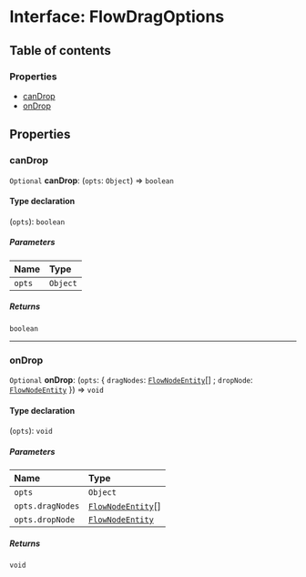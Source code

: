 # Interface: FlowDragOptions

## Table of contents

### Properties

* [canDrop](/en/auto-docs/editor/interfaces/FlowDragOptions.md#candrop)
* [onDrop](/en/auto-docs/editor/interfaces/FlowDragOptions.md#ondrop)

## Properties

### canDrop

`Optional` **canDrop**: (`opts`: `Object`) => `boolean`

#### Type declaration

(`opts`): `boolean`

##### Parameters

| Name | Type |
| :------ | :------ |
| `opts` | `Object` |

##### Returns

`boolean`

***

### onDrop

`Optional` **onDrop**: (`opts`: { `dragNodes`: [`FlowNodeEntity`](/en/auto-docs/editor/classes/FlowNodeEntity-1.md)\[] ; `dropNode`: [`FlowNodeEntity`](/en/auto-docs/editor/classes/FlowNodeEntity-1.md)  }) => `void`

#### Type declaration

(`opts`): `void`

##### Parameters

| Name | Type |
| :------ | :------ |
| `opts` | `Object` |
| `opts.dragNodes` | [`FlowNodeEntity`](/en/auto-docs/editor/classes/FlowNodeEntity-1.md)\[] |
| `opts.dropNode` | [`FlowNodeEntity`](/en/auto-docs/editor/classes/FlowNodeEntity-1.md) |

##### Returns

`void`
